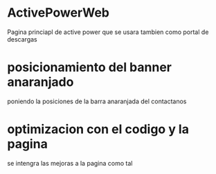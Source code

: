 # ActivePowerWeb

Pagina princiapl de active power que se usara tambien como portal de descargas

# posicionamiento del banner anaranjado

poniendo la posiciones de la barra anaranjada del contactanos

# optimizacion con el codigo y la pagina

se intengra las mejoras a la pagina como tal
